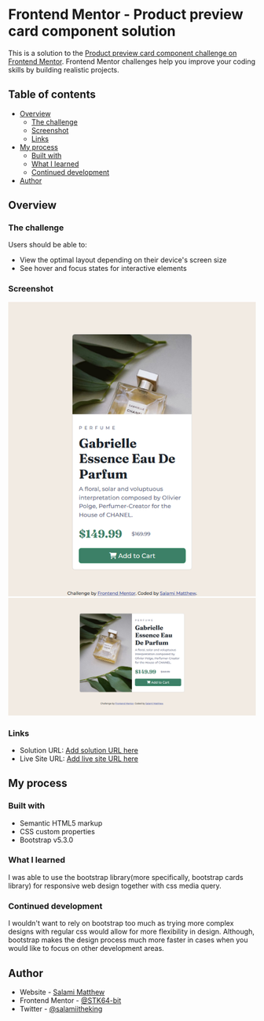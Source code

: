 # Frontend Mentor - Product preview card component solution

This is a solution to the [Product preview card component challenge on Frontend Mentor](https://www.frontendmentor.io/challenges/product-preview-card-component-GO7UmttRfa). Frontend Mentor challenges help you improve your coding skills by building realistic projects. 

## Table of contents

- [Overview](#overview)
  - [The challenge](#the-challenge)
  - [Screenshot](#screenshot)
  - [Links](#links)
- [My process](#my-process)
  - [Built with](#built-with)
  - [What I learned](#what-i-learned)
  - [Continued development](#continued-development)
- [Author](#author)



## Overview

### The challenge

Users should be able to:

- View the optimal layout depending on their device's screen size
- See hover and focus states for interactive elements

### Screenshot

![](Screenshot_2023-03-17%20Frontend%20Mentor%20Product%20preview%20card%20component.png)
![](Screenshot_2023-03-17%20Frontend%20Mentor%20Product%20preview%20card%20component(1).png)


### Links

- Solution URL: [Add solution URL here](https://your-solution-url.com)
- Live Site URL: [Add live site URL here](https://your-live-site-url.com)

## My process

### Built with

- Semantic HTML5 markup
- CSS custom properties
- Bootstrap v5.3.0




### What I learned

I was able to use the bootstrap library(more specifically, bootstrap cards library) for responsive web design together with css media query.


### Continued development

I wouldn't want to rely on bootstrap too much as trying more complex designs with regular css would allow for more flexibility in design. Although, bootstrap makes the design process much more faster in cases when you would like to focus on other development areas.


## Author

- Website - [Salami Matthew](https://github.com/salami-matthew)
- Frontend Mentor - [@STK64-bit](https://www.frontendmentor.io/profile/STK64-bit)
- Twitter - [@salamiitheking](https://www.twitter.com/salamiitheking)


